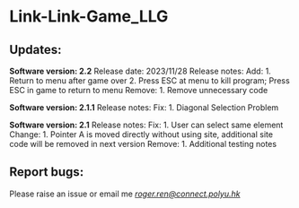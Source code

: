 # Link-Link-Game_LLG
## Updates:
**Software version: 2.2**
Release date: 2023/11/28
Release notes:
Add:    1. Return to menu after game over
        2. Press ESC at menu to kill program; Press ESC in game to return to menu
Remove: 1. Remove unnecessary code

**Software version: 2.1.1**
Release notes:
Fix:    1. Diagonal Selection Problem

**Software version: 2.1**
Release notes:
Fix:    1. User can select same element
Change: 1. Pointer A is moved directly without using site, additional site code will be removed in next version
Remove: 1. Additional testing notes

## Report bugs:
Please raise an issue or email me *roger.ren@connect.polyu.hk*
